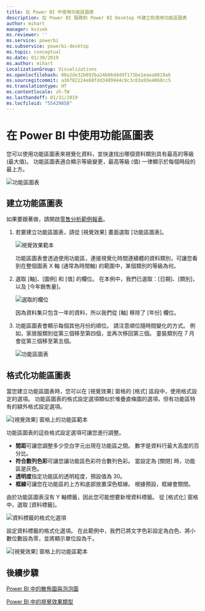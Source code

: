 ```yaml
---
title: 在 Power BI 中使用功能區圖表
description: 在 Power BI 服務和 Power BI Desktop 中建立和使用功能區圖表
author: mihart
manager: kvivek
ms.reviewer: ''
ms.service: powerbi
ms.subservice: powerbi-desktop
ms.topic: conceptual
ms.date: 01/30/2019
ms.author: mihart
LocalizationGroup: Visualizations
ms.openlocfilehash: 08a2de32b092ba24b66ddd9f173be1eaea8819ab
ms.sourcegitcommit: a36f82224e68fdd3489944c9c3c03a93e4068cc5
ms.translationtype: HT
ms.contentlocale: zh-TW
ms.lasthandoff: 01/31/2019
ms.locfileid: "55429858"
---
```

# <a name="use-ribbon-charts-in-power-bi"></a>在 Power BI 中使用功能區圖表
您可以使用功能區圖表來視覺化資料，並快速找出哪個資料類別具有最高的等級 (最大值)。 功能區圖表適合顯示等級變更，最高等級 (值) 一律顯示於每個時段的最上方。 

![功能區圖表](media/desktop-ribbon-charts/ribbon-charts_01.png)

## <a name="create-a-ribbon-chart"></a>建立功能區圖表
如果要跟著做，請開啟[零售分析範例報表](../sample-retail-analysis.md)。 

1. 若要建立功能區圖表，請從 [視覺效果] 畫面選取 [功能區圖表]。

    ![視覺效果範本](media/desktop-ribbon-charts/ribbon-charts_02.png)

    功能區圖表會透過使用功能區，連接視覺化時間連續體的資料類別，可讓您看到在整個圖表 X 軸 (通常為時間軸) 的範圍中，某個類別的等級為何。

2. 選取 [軸]、[圖例] 和 [值] 的欄位。  在本例中，我們已選取：[日期]、[類別]，以及 [今年銷售量]。  

    ![選取的欄位](media/desktop-ribbon-charts/power-bi-ribbon-values.png)

    因為資料集只包含一年的資料，所以我們從 [軸] 移除了 [年份] 欄位。 

3. 功能區圖表會顯示每個其他月份的順位。 請注意順位隨時間變化的方式。  例如，家居服類別從第三個移至第四個，並再次移回第三個。 童裝類別在 7 月會從第三個移至第五個。 

    ![功能區圖表](media/desktop-ribbon-charts/power-bi-ribbon.png)

## <a name="format-a-ribbon-chart"></a>格式化功能區圖表
當您建立功能區圖表時，您可以在 [視覺效果] 窗格的 [格式] 區段中，使用格式設定的選項。 功能區圖表的格式設定選項類似於堆疊直條圖的選項，但有功能區特有的額外格式設定選項。

![[視覺效果] 窗格上的功能區範本](media/desktop-ribbon-charts/power-bi-format-ribbon.png)

功能區圖表的這些格式設定選項可讓您進行調整。

* **間距**可讓您調整多少空白字元出現在功能區之間。 數字是資料行最大高度的百分比。
* **符合數列色彩**可讓您讓功能區色彩符合數列色彩。 當設定為 [關閉] 時，功能區是灰色。
* **透明度**指定功能區的透明程度，預設值為 30。
* **框線**可讓您在功能區的上方和底部放置深色框線。 根據預設，框線會關閉。

由於功能區圖表沒有 Y 軸標籤，因此您可能想要新增資料標籤。 從 [格式化] 窗格中，選取 [資料標籤]。 

![資料標籤的格式化選項](media/desktop-ribbon-charts/power-bi-labels.png)

設定資料標籤的格式化選項。  在此範例中，我們已將文字色彩設定為白色、將小數位數設為零，並將顯示單位設為千。 

![[視覺效果] 窗格上的功能區範本](media/desktop-ribbon-charts/power-bi-data-labels.png)

## <a name="next-steps"></a>後續步驟

[Power BI 中的散佈圖與泡泡圖](power-bi-visualization-scatter.md)

[Power BI 中的視覺效果類型](power-bi-visualization-types-for-reports-and-q-and-a.md)